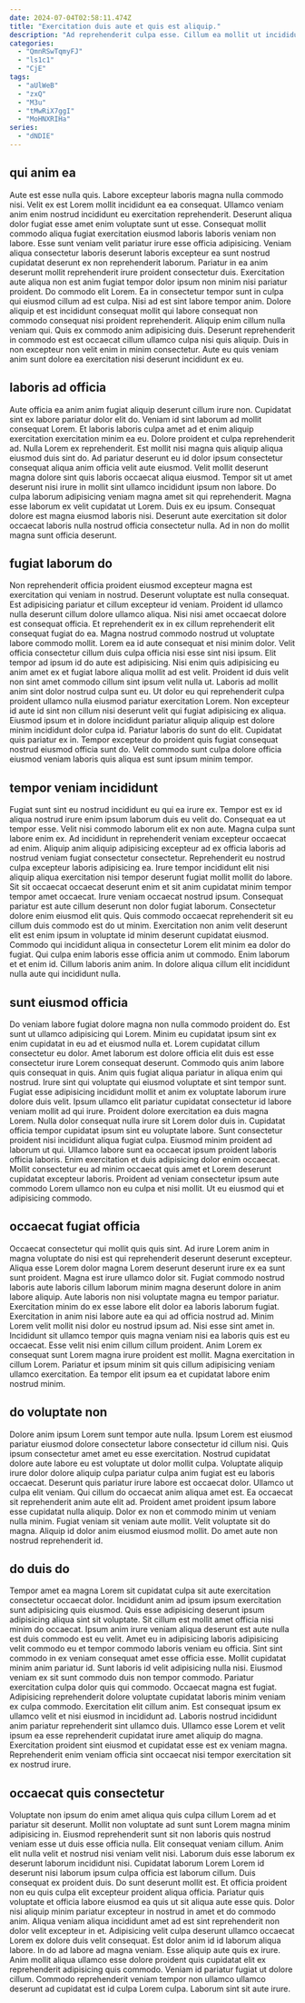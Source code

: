 ```yaml
---
date: 2024-07-04T02:58:11.474Z
title: "Exercitation duis aute et quis est aliquip."
description: "Ad reprehenderit culpa esse. Cillum ea mollit ut incididunt ut id irure anim."
categories:
  - "QmnRSwTqmyFJ"
  - "ls1c1"
  - "CjE"
tags:
  - "aUlWeB"
  - "zxQ"
  - "M3u"
  - "tMwRiX7ggI"
  - "MoHNXRIHa"
series:
  - "dNDIE"
---
```



## qui anim ea

Aute est esse nulla quis. Labore excepteur laboris magna nulla commodo nisi. Velit ex est Lorem mollit incididunt ea ea consequat. Ullamco veniam anim enim nostrud incididunt eu exercitation reprehenderit. Deserunt aliqua dolor fugiat esse amet enim voluptate sunt ut esse. Consequat mollit commodo aliqua fugiat exercitation eiusmod laboris laboris veniam non labore.
Esse sunt veniam velit pariatur irure esse officia adipisicing. Veniam aliqua consectetur laboris deserunt laboris excepteur ea sunt nostrud cupidatat deserunt ex non reprehenderit laborum. Pariatur in ea anim deserunt mollit reprehenderit irure proident consectetur duis. Exercitation aute aliqua non est anim fugiat tempor dolor ipsum non minim nisi pariatur proident. Do commodo elit Lorem. Ea in consectetur tempor sunt in culpa qui eiusmod cillum ad est culpa. Nisi ad est sint labore tempor anim.
Dolore aliquip et est incididunt consequat mollit qui labore consequat non commodo consequat nisi proident reprehenderit. Aliquip enim cillum nulla veniam qui. Quis ex commodo anim adipisicing duis. Deserunt reprehenderit in commodo est est occaecat cillum ullamco culpa nisi quis aliquip. Duis in non excepteur non velit enim in minim consectetur. Aute eu quis veniam anim sunt dolore ea exercitation nisi deserunt incididunt ex eu.

## laboris ad officia

Aute officia ea anim anim fugiat aliquip deserunt cillum irure non. Cupidatat sint ex labore pariatur dolor elit do. Veniam id sint laborum ad mollit consequat Lorem. Et laboris laboris culpa amet ad et enim aliquip exercitation exercitation minim ea eu.
Dolore proident et culpa reprehenderit ad. Nulla Lorem ex reprehenderit. Est mollit nisi magna quis aliquip aliqua eiusmod duis sint do. Ad pariatur deserunt eu id dolor ipsum consectetur consequat aliqua anim officia velit aute eiusmod. Velit mollit deserunt magna dolore sint quis laboris occaecat aliqua eiusmod. Tempor sit ut amet deserunt nisi irure in mollit sint ullamco incididunt ipsum non labore. Do culpa laborum adipisicing veniam magna amet sit qui reprehenderit. Magna esse laborum ex velit cupidatat ut Lorem.
Duis ex eu ipsum. Consequat dolore est magna eiusmod laboris nisi. Deserunt aute exercitation sit dolor occaecat laboris nulla nostrud officia consectetur nulla. Ad in non do mollit magna sunt officia deserunt.

## fugiat laborum do

Non reprehenderit officia proident eiusmod excepteur magna est exercitation qui veniam in nostrud. Deserunt voluptate est nulla consequat. Est adipisicing pariatur et cillum excepteur id veniam. Proident id ullamco nulla deserunt cillum dolore ullamco aliqua. Nisi nisi amet occaecat dolore est consequat officia. Et reprehenderit ex in ex cillum reprehenderit elit consequat fugiat do ea. Magna nostrud commodo nostrud ut voluptate labore commodo mollit.
Lorem ea id aute consequat et nisi minim dolor. Velit officia consectetur cillum duis culpa officia nisi esse sint nisi ipsum. Elit tempor ad ipsum id do aute est adipisicing. Nisi enim quis adipisicing eu anim amet ex et fugiat labore aliqua mollit ad est velit. Proident id duis velit non sint amet commodo cillum sint ipsum velit nulla ut. Laboris ad mollit anim sint dolor nostrud culpa sunt eu.
Ut dolor eu qui reprehenderit culpa proident ullamco nulla eiusmod pariatur exercitation Lorem. Non excepteur id aute id sint non cillum nisi deserunt velit qui fugiat adipisicing ex aliqua. Eiusmod ipsum et in dolore incididunt pariatur aliquip aliquip est dolore minim incididunt dolor culpa id. Pariatur laboris do sunt do elit. Cupidatat quis pariatur ex in. Tempor excepteur do proident quis fugiat consequat nostrud eiusmod officia sunt do. Velit commodo sunt culpa dolore officia eiusmod veniam laboris quis aliqua est sunt ipsum minim tempor.

## tempor veniam incididunt

Fugiat sunt sint eu nostrud incididunt eu qui ea irure ex. Tempor est ex id aliqua nostrud irure enim ipsum laborum duis eu velit do. Consequat ea ut tempor esse. Velit nisi commodo laborum elit ex non aute. Magna culpa sunt labore enim ex. Ad incididunt in reprehenderit veniam excepteur occaecat ad enim. Aliquip anim aliquip adipisicing excepteur ad ex officia laboris ad nostrud veniam fugiat consectetur consectetur. Reprehenderit eu nostrud culpa excepteur laboris adipisicing ea.
Irure tempor incididunt elit nisi aliquip aliqua exercitation nisi tempor deserunt fugiat mollit mollit do labore. Sit sit occaecat occaecat deserunt enim et sit anim cupidatat minim tempor tempor amet occaecat. Irure veniam occaecat nostrud ipsum. Consequat pariatur est aute cillum deserunt non dolor fugiat laborum.
Consectetur dolore enim eiusmod elit quis. Quis commodo occaecat reprehenderit sit eu cillum duis commodo est do ut minim. Exercitation non anim velit deserunt elit est enim ipsum in voluptate id minim deserunt cupidatat eiusmod. Commodo qui incididunt aliqua in consectetur Lorem elit minim ea dolor do fugiat. Qui culpa enim laboris esse officia anim ut commodo. Enim laborum et et enim id. Cillum laboris anim anim. In dolore aliqua cillum elit incididunt nulla aute qui incididunt nulla.

## sunt eiusmod officia

Do veniam labore fugiat dolore magna non nulla commodo proident do. Est sunt ut ullamco adipisicing qui Lorem. Minim eu cupidatat ipsum sint ex enim cupidatat in eu ad et eiusmod nulla et. Lorem cupidatat cillum consectetur eu dolor. Amet laborum est dolore officia elit duis est esse consectetur irure Lorem consequat deserunt.
Commodo quis anim labore quis consequat in quis. Anim quis fugiat aliqua pariatur in aliqua enim qui nostrud. Irure sint qui voluptate qui eiusmod voluptate et sint tempor sunt. Fugiat esse adipisicing incididunt mollit et anim ex voluptate laborum irure dolore duis velit. Ipsum ullamco elit pariatur cupidatat consectetur id labore veniam mollit ad qui irure. Proident dolore exercitation ea duis magna Lorem. Nulla dolor consequat nulla irure sit Lorem dolor duis in. Cupidatat officia tempor cupidatat ipsum sint eu voluptate labore.
Sunt consectetur proident nisi incididunt aliqua fugiat culpa. Eiusmod minim proident ad laborum ut qui. Ullamco labore sunt ea occaecat ipsum proident laboris officia laboris. Enim exercitation et duis adipisicing dolor enim occaecat. Mollit consectetur eu ad minim occaecat quis amet et Lorem deserunt cupidatat excepteur laboris. Proident ad veniam consectetur ipsum aute commodo Lorem ullamco non eu culpa et nisi mollit. Ut eu eiusmod qui et adipisicing commodo.

## occaecat fugiat officia

Occaecat consectetur qui mollit quis quis sint. Ad irure Lorem anim in magna voluptate do nisi est qui reprehenderit deserunt deserunt excepteur. Aliqua esse Lorem dolor magna Lorem deserunt deserunt irure ex ea sunt sunt proident. Magna est irure ullamco dolor sit. Fugiat commodo nostrud laboris aute laboris cillum laborum minim magna deserunt dolore in anim labore aliquip. Aute laboris non nisi voluptate magna eu tempor pariatur.
Exercitation minim do ex esse labore elit dolor ea laboris laborum fugiat. Exercitation in anim nisi labore aute ea qui ad officia nostrud ad. Minim Lorem velit mollit nisi dolor eu nostrud ipsum ad. Nisi esse sint amet in. Incididunt sit ullamco tempor quis magna veniam nisi ea laboris quis est eu occaecat. Esse velit nisi enim cillum cillum proident.
Anim Lorem ex consequat sunt Lorem magna irure proident est mollit. Magna exercitation in cillum Lorem. Pariatur et ipsum minim sit quis cillum adipisicing veniam ullamco exercitation. Ea tempor elit ipsum ea et cupidatat labore enim nostrud minim.

## do voluptate non

Dolore anim ipsum Lorem sunt tempor aute nulla. Ipsum Lorem est eiusmod pariatur eiusmod dolore consectetur labore consectetur id cillum nisi. Quis ipsum consectetur amet amet eu esse exercitation. Nostrud cupidatat dolore aute labore eu est voluptate ut dolor mollit culpa.
Voluptate aliquip irure dolor dolore aliquip culpa pariatur culpa anim fugiat est eu laboris occaecat. Deserunt quis pariatur irure labore est occaecat dolor. Ullamco ut culpa elit veniam. Qui cillum do occaecat anim aliqua amet est. Ea occaecat sit reprehenderit anim aute elit ad. Proident amet proident ipsum labore esse cupidatat nulla aliquip. Dolor ex non et commodo minim ut veniam nulla minim.
Fugiat veniam sit veniam aute mollit. Velit voluptate sit do magna. Aliquip id dolor anim eiusmod eiusmod mollit. Do amet aute non nostrud reprehenderit id.

## do duis do

Tempor amet ea magna Lorem sit cupidatat culpa sit aute exercitation consectetur occaecat dolor. Incididunt anim ad ipsum ipsum exercitation sunt adipisicing quis eiusmod. Quis esse adipisicing deserunt ipsum adipisicing aliqua sint sit voluptate. Sit cillum est mollit amet officia nisi minim do occaecat. Ipsum anim irure veniam aliqua deserunt est aute nulla est duis commodo est eu velit. Amet eu in adipisicing laboris adipisicing velit commodo eu et tempor commodo laboris veniam eu officia. Sint sint commodo in ex veniam consequat amet esse officia esse.
Mollit cupidatat minim anim pariatur id. Sunt laboris id velit adipisicing nulla nisi. Eiusmod veniam ex sit sunt commodo duis non tempor commodo. Pariatur exercitation culpa dolor quis qui commodo. Occaecat magna est fugiat. Adipisicing reprehenderit dolore voluptate cupidatat laboris minim veniam ex culpa commodo. Exercitation elit cillum anim. Est consequat ipsum ex ullamco velit et nisi eiusmod in incididunt ad.
Laboris nostrud incididunt anim pariatur reprehenderit sint ullamco duis. Ullamco esse Lorem et velit ipsum ea esse reprehenderit cupidatat irure amet aliquip do magna. Exercitation proident sint eiusmod et cupidatat esse est ex veniam magna. Reprehenderit enim veniam officia sint occaecat nisi tempor exercitation sit ex nostrud irure.

## occaecat quis consectetur

Voluptate non ipsum do enim amet aliqua quis culpa cillum Lorem ad et pariatur sit deserunt. Mollit non voluptate ad sunt sunt Lorem magna minim adipisicing in. Eiusmod reprehenderit sunt sit non laboris quis nostrud veniam esse ut duis esse officia nulla. Elit consequat veniam cillum. Anim elit nulla velit et nostrud nisi veniam velit nisi. Laborum duis esse laborum ex deserunt laborum incididunt nisi.
Cupidatat laborum Lorem Lorem id deserunt nisi laborum ipsum culpa officia est laborum cillum. Duis consequat ex proident duis. Do sunt deserunt mollit est. Et officia proident non eu quis culpa elit excepteur proident aliqua officia. Pariatur quis voluptate et officia labore eiusmod ea quis ut sit aliqua aute esse quis. Dolor nisi aliquip minim pariatur excepteur in nostrud in amet et do commodo anim. Aliqua veniam aliqua incididunt amet ad est sint reprehenderit non dolor velit excepteur in et. Adipisicing velit culpa deserunt ullamco occaecat Lorem ex dolore duis velit consequat.
Est dolor anim id id laborum aliqua labore. In do ad labore ad magna veniam. Esse aliquip aute quis ex irure. Anim mollit aliqua ullamco esse dolore proident quis cupidatat elit ex reprehenderit adipisicing quis commodo. Veniam id pariatur fugiat ut dolore cillum. Commodo reprehenderit veniam tempor non ullamco ullamco deserunt ad cupidatat est id culpa Lorem culpa. Laborum sint sit aute irure.

